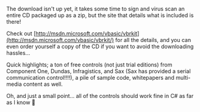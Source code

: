 The download isn't up yet, it takes some time to sign and virus scan an entire CD packaged up as a zip, but the site that details what is included is there!

Check out [http://msdn.microsoft.com/vbasic/vbrkit](http://msdn.microsoft.com/vbasic/vbrkit/) for all the details, and you can even order yourself a copy of the CD if you want to avoid the downloading hassles...

Quick highlights; a ton of free controls (not just trial editions) from Component One, Dundas, Infragistics, and Sax (Sax has provided a serial communication control!!!!), a pile of sample code, whitepapers and multi-media content as well.

Oh, and just a small point... all of the controls should work fine in C# as far as I know 🙂
